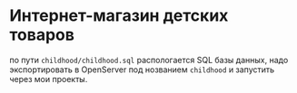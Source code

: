 # Интернет-магазин детских товаров 

по пути ` childhood/childhood.sql ` распологается SQL базы данных, надо экспортировать в OpenServer под нозванием ` childhood ` и запустить через мои проекты.
